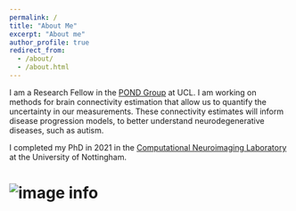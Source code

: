 ```yaml
---
permalink: /
title: "About Me"
excerpt: "About me"
author_profile: true
redirect_from: 
  - /about/
  - /about.html
---
```


I am a Research Fellow in the [POND Group](https://ucl-pond.github.io/) at UCL. I am working on methods for brain connectivity estimation that allow us to quantify the uncertainty in our measurements. These connectivity estimates will inform disease progression models, to better understand neurodegenerative diseases, such as autism.

I completed my PhD in 2021 in the [Computational Neuroimaging Laboratory](https://spmic-uon.github.io/conilab/) at the University of Nottingham. 

# ![image info](../images/profile.png)


